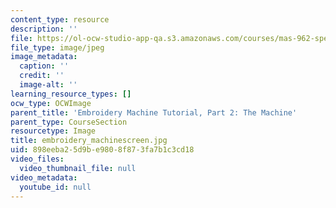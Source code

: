 ```yaml
---
content_type: resource
description: ''
file: https://ol-ocw-studio-app-qa.s3.amazonaws.com/courses/mas-962-special-topics-new-textiles-spring-2010/898eeba25d9be9808f873fa7b1c3cd18_embroidery_machinescreen.jpg
file_type: image/jpeg
image_metadata:
  caption: ''
  credit: ''
  image-alt: ''
learning_resource_types: []
ocw_type: OCWImage
parent_title: 'Embroidery Machine Tutorial, Part 2: The Machine'
parent_type: CourseSection
resourcetype: Image
title: embroidery_machinescreen.jpg
uid: 898eeba2-5d9b-e980-8f87-3fa7b1c3cd18
video_files:
  video_thumbnail_file: null
video_metadata:
  youtube_id: null
---
```

